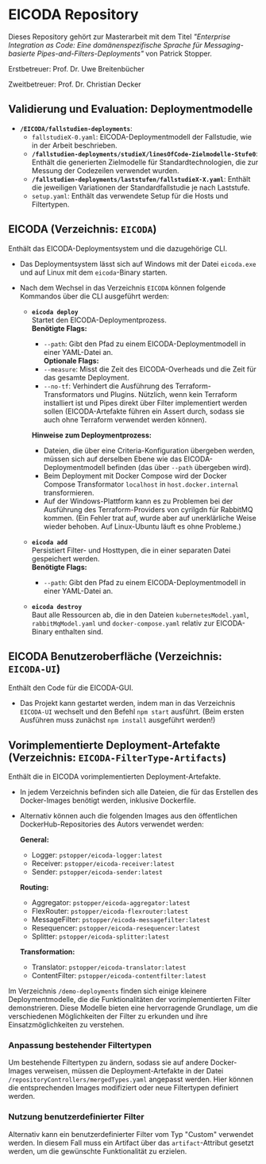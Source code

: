 # EICODA Repository

Dieses Repository gehört zur Masterarbeit mit dem Titel *"Enterprise Integration as Code: Eine domänenspezifische Sprache für Messaging-basierte Pipes-and-Filters-Deployments"* von Patrick Stopper.

Erstbetreuer: Prof. Dr. Uwe Breitenbücher

Zweitbetreuer: Prof. Dr. Christian Decker

## Validierung und Evaluation: Deploymentmodelle

- **`/EICODA/fallstudien-deployments`**:
  - `fallstudieX-0.yaml`: EICODA-Deploymentmodell der Fallstudie, wie in der Arbeit beschrieben.
  - **`/fallstudien-deployments/studieX/linesOfCode-Zielmodelle-Stufe0`**: Enthält die generierten Zielmodelle für Standardtechnologien, die zur Messung der Codezeilen verwendet wurden.
  - **`/fallstudien-deployments/laststufen/fallstudieX-X.yaml`**: Enthält die jeweiligen Variationen der Standardfallstudie je nach Laststufe.
  - `setup.yaml`: Enthält das verwendete Setup für die Hosts und Filtertypen.

## EICODA (Verzeichnis: `EICODA`)

Enthält das EICODA-Deploymentsystem und die dazugehörige CLI.

- Das Deploymentsystem lässt sich auf Windows mit der Datei `eicoda.exe` und auf Linux mit dem `eicoda`-Binary starten.
- Nach dem Wechsel in das Verzeichnis `EICODA` können folgende Kommandos über die CLI ausgeführt werden:

  - **`eicoda deploy`**  
    Startet den EICODA-Deploymentprozess.  
    **Benötigte Flags:**  
      - `--path`: Gibt den Pfad zu einem EICODA-Deploymentmodell in einer YAML-Datei an.  
    **Optionale Flags:**  
      - `--measure`: Misst die Zeit des EICODA-Overheads und die Zeit für das gesamte Deployment.  
      - `--no-tf`: Verhindert die Ausführung des Terraform-Transformators und Plugins. Nützlich, wenn kein Terraform installiert ist und Pipes direkt über Filter implementiert werden sollen (EICODA-Artefakte führen ein Assert durch, sodass sie auch ohne Terraform verwendet werden können).

    **Hinweise zum Deploymentprozess:**
      - Dateien, die über eine Criteria-Konfiguration übergeben werden, müssen sich auf derselben Ebene wie das EICODA-Deploymentmodell befinden (das über `--path` übergeben wird).
      - Beim Deployment mit Docker Compose wird der Docker Compose Transformator `localhost` in `host.docker.internal` transformieren.
      - Auf der Windows-Plattform kann es zu Problemen bei der Ausführung des Terraform-Providers von cyrilgdn für RabbitMQ kommen. (Ein Fehler trat auf, wurde aber auf unerklärliche Weise wieder behoben. Auf Linux-Ubuntu läuft es ohne Probleme.)

  - **`eicoda add`**  
    Persistiert Filter- und Hosttypen, die in einer separaten Datei gespeichert werden.  
    **Benötigte Flags:**  
      - `--path`: Gibt den Pfad zu einem EICODA-Deploymentmodell in einer YAML-Datei an.

  - **`eicoda destroy`**  
    Baut alle Ressourcen ab, die in den Dateien `kubernetesModel.yaml`, `rabbitMqModel.yaml` und `docker-compose.yaml` relativ zur EICODA-Binary enthalten sind.

## EICODA Benutzeroberfläche (Verzeichnis: `EICODA-UI`)

Enthält den Code für die EICODA-GUI.

- Das Projekt kann gestartet werden, indem man in das Verzeichnis `EICODA-UI` wechselt und den Befehl `npm start` ausführt. (Beim ersten Ausführen muss zunächst `npm install` ausgeführt werden!)

## Vorimplementierte Deployment-Artefakte (Verzeichnis: `EICODA-FilterType-Artifacts`)

Enthält die in EICODA vorimplementierten Deployment-Artefakte.

- In jedem Verzeichnis befinden sich alle Dateien, die für das Erstellen des Docker-Images benötigt werden, inklusive Dockerfile.
- Alternativ können auch die folgenden Images aus den öffentlichen DockerHub-Repositories des Autors verwendet werden:

  **General:**
  - Logger: `pstopper/eicoda-logger:latest`
  - Receiver: `pstopper/eicoda-receiver:latest`
  - Sender: `pstopper/eicoda-sender:latest`

  **Routing:**
  - Aggregator: `pstopper/eicoda-aggregator:latest`
  - FlexRouter: `pstopper/eicoda-flexrouter:latest`
  - MessageFilter: `pstopper/eicoda-messagefilter:latest`
  - Resequencer: `pstopper/eicoda-resequencer:latest`
  - Splitter: `pstopper/eicoda-splitter:latest`

  **Transformation:**
  - Translator: `pstopper/eicoda-translator:latest`
  - ContentFilter: `pstopper/eicoda-contentfilter:latest`

Im Verzeichnis `/demo-deployments` finden sich einige kleinere Deploymentmodelle, die die Funktionalitäten der vorimplementierten Filter demonstrieren. Diese Modelle bieten eine hervorragende Grundlage, um die verschiedenen Möglichkeiten der Filter zu erkunden und ihre Einsatzmöglichkeiten zu verstehen.

### Anpassung bestehender Filtertypen

Um bestehende Filtertypen zu ändern, sodass sie auf andere Docker-Images verweisen, müssen die Deployment-Artefakte in der Datei `/repositoryControllers/mergedTypes.yaml` angepasst werden. Hier können die entsprechenden Images modifiziert oder neue Filtertypen definiert werden.

### Nutzung benutzerdefinierter Filter

Alternativ kann ein benutzerdefinierter Filter vom Typ "Custom" verwendet werden. In diesem Fall muss ein Artifact über das `artifact`-Attribut gesetzt werden, um die gewünschte Funktionalität zu erzielen.